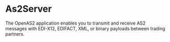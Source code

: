 # As2Server
The OpenAS2 application enables you to transmit and receive AS2 messages with EDI-X12, EDIFACT, XML, or binary payloads between trading partners.